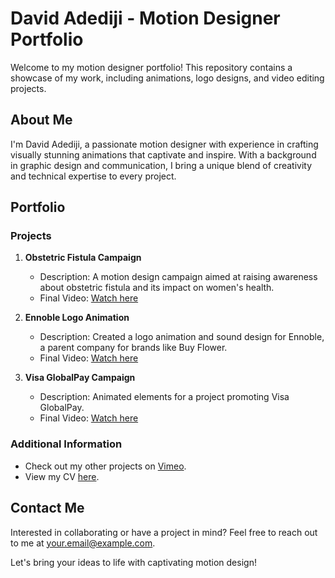# David Adediji - Motion Designer Portfolio

Welcome to my motion designer portfolio! This repository contains a showcase of my work, including animations, logo designs, and video editing projects.

## About Me

I'm David Adediji, a passionate motion designer with experience in crafting visually stunning animations that captivate and inspire. With a background in graphic design and communication, I bring a unique blend of creativity and technical expertise to every project.

## Portfolio

### Projects

1. **Obstetric Fistula Campaign**
   - Description: A motion design campaign aimed at raising awareness about obstetric fistula and its impact on women's health.
   - Final Video: [Watch here](https://vimeo.com/847826304)

2. **Ennoble Logo Animation**
   - Description: Created a logo animation and sound design for Ennoble, a parent company for brands like Buy Flower.
   - Final Video: [Watch here](https://google.com)

3. **Visa GlobalPay Campaign**
   - Description: Animated elements for a project promoting Visa GlobalPay.
   - Final Video: [Watch here](https://vimeo.com/908025356)

### Additional Information

- Check out my other projects on [Vimeo](https://vimeo.com/user161544790).
- View my CV [here](https://drive.google.com/file/d/1GudfY681zBgG9QQHD0SpgTPb0XzlDkUA/view?usp=sharing).

## Contact Me

Interested in collaborating or have a project in mind? Feel free to reach out to me at [your.email@example.com](mailto:your.email@example.com).

Let's bring your ideas to life with captivating motion design!

